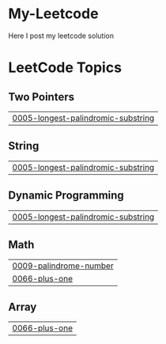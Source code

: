 # My-Leetcode
Here I post my leetcode solution

<!---LeetCode Topics Start-->
# LeetCode Topics
## Two Pointers
|  |
| ------- |
| [0005-longest-palindromic-substring](https://github.com/ahana12eng/My-Leetcode/tree/master/0005-longest-palindromic-substring) |
## String
|  |
| ------- |
| [0005-longest-palindromic-substring](https://github.com/ahana12eng/My-Leetcode/tree/master/0005-longest-palindromic-substring) |
## Dynamic Programming
|  |
| ------- |
| [0005-longest-palindromic-substring](https://github.com/ahana12eng/My-Leetcode/tree/master/0005-longest-palindromic-substring) |
## Math
|  |
| ------- |
| [0009-palindrome-number](https://github.com/ahana12eng/My-Leetcode/tree/master/0009-palindrome-number) |
| [0066-plus-one](https://github.com/ahana12eng/My-Leetcode/tree/master/0066-plus-one) |
## Array
|  |
| ------- |
| [0066-plus-one](https://github.com/ahana12eng/My-Leetcode/tree/master/0066-plus-one) |
<!---LeetCode Topics End-->